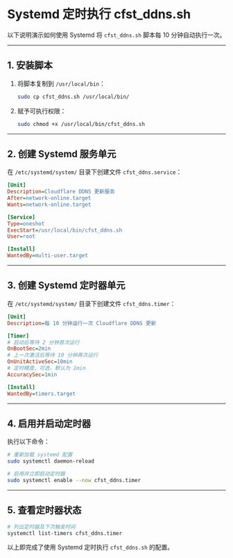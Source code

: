 # Systemd 定时执行 cfst\_ddns.sh

以下说明演示如何使用 Systemd 将 `cfst_ddns.sh` 脚本每 10 分钟自动执行一次。

---

## 1. 安装脚本

1. 将脚本复制到 `/usr/local/bin`：

   ```bash
   sudo cp cfst_ddns.sh /usr/local/bin/
   ```
2. 赋予可执行权限：

   ```bash
   sudo chmod +x /usr/local/bin/cfst_ddns.sh
   ```

---

## 2. 创建 Systemd 服务单元

在 `/etc/systemd/system/` 目录下创建文件 `cfst_ddns.service`：

```ini
[Unit]
Description=Cloudflare DDNS 更新服务
After=network-online.target
Wants=network-online.target

[Service]
Type=oneshot
ExecStart=/usr/local/bin/cfst_ddns.sh
User=root

[Install]
WantedBy=multi-user.target
```

---

## 3. 创建 Systemd 定时器单元

在 `/etc/systemd/system/` 目录下创建文件 `cfst_ddns.timer`：

```ini
[Unit]
Description=每 10 分钟运行一次 Cloudflare DDNS 更新

[Timer]
# 启动后等待 2 分钟首次运行
OnBootSec=2min
# 上一次激活后等待 10 分钟再次运行
OnUnitActiveSec=10min
# 定时精度，可选，默认为 1min
AccuracySec=1min

[Install]
WantedBy=timers.target
```

---

## 4. 启用并启动定时器

执行以下命令：

```bash
# 重新加载 systemd 配置
sudo systemctl daemon-reload

# 启用并立即启动定时器
sudo systemctl enable --now cfst_ddns.timer
```

---

## 5. 查看定时器状态

```bash
# 列出定时器及下次触发时间
systemctl list-timers cfst_ddns.timer
```

以上即完成了使用 Systemd 定时执行 `cfst_ddns.sh` 的配置。
